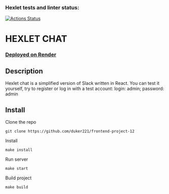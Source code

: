 ### Hexlet tests and linter status:

[![Actions Status](https://github.com/duker221/frontend-project-12/actions/workflows/hexlet-check.yml/badge.svg)](https://github.com/duker221/frontend-project-12/actions)

# HEXLET CHAT

### [Deployed on Render](https://chat-du6i.onrender.com/)

## Description

Hexlet chat is a simplified version of Slack written in React. You can test it yourself, try to register or log in with a test account: login: admin; password: admin

## Install

Clone the repo

```
git clone https://github.com/duker221/frontend-project-12
```

Install

```
make install
```

Run server

```
make start
```

Build project

```
make build
```
